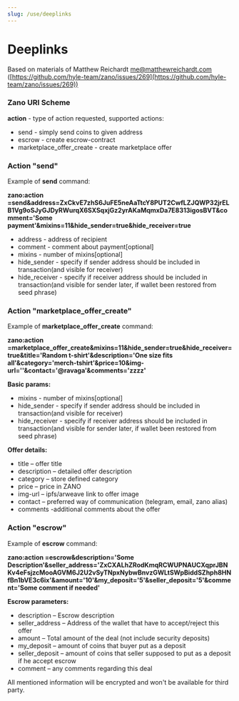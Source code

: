 ```yaml
---
slug: /use/deeplinks
---
```


# Deeplinks

Based on materials of Matthew Reichardt [me@matthewreichardt.com](mailto\:me@matthewreichardt.com) ([https://github.com/hyle-team/zano/issues/269](https://github.com/hyle-team/zano/issues/269))

### Zano URI Scheme

**action** - type of action requested, supported actions:

- send - simply send coins to given address
- escrow - create escrow-contract
- marketplace\_offer\_create - create marketplace offer

### Action "send"

Example of **send** command:

**zano\:action =send\&address=ZxCkvE7zhS6JuFE5neAaTtcY8PUT2CwfLZJQWP32jrELB1Vg9oSJyGJDyRWurqX6SXSqxjGz2yrAKaMqmxDa7E8313igosBVT\&comment='Some payment'\&mixins=11\&hide\_sender=true\&hide\_receiver=true**

- address - address of recipient
- comment - comment about payment\[optional]
- mixins - number of mixins\[optional]
- hide\_sender - specify if sender address should be included in transaction(and visible for receiver)
- hide\_receiver - specify if receiver address should be included in transaction(and visible for sender later, if wallet been restored from seed phrase)

### Action "marketplace\_offer\_create"

Example of **marketplace\_offer\_create** command:

**zano\:action =marketplace\_offer\_create\&mixins=11\&hide\_sender=true\&hide\_receiver=true\&title='Random t-shirt'\&description='One size fits all'\&category='merch-tshirt'\&price=10\&img-url=''\&contact='@ravaga'\&comments='zzzz'**

**Basic params:**

- mixins - number of mixins\[optional]
- hide\_sender - specify if sender address should be included in transaction(and visible for receiver)
- hide\_receiver - specify if receiver address should be included in transaction(and visible for sender later, if wallet been restored from seed phrase)

**Offer details:**

- title – offer title
- description – detailed offer description
- category – store defined category
- price – price in ZANO
- img-url – ipfs/arweave link to offer image
- contact – preferred way of communication (telegram, email, zano alias)
- comments -additional comments about the offer

### Action "escrow"

Example of **escrow** command:

**zano\:action =escrow\&description='Some Description'\&seller\_address='ZxCXALhZRodKmqRCWUPNAUCXqprJBNKv4eFsjzcMooAGVM6J2U2vSyTNpxNybwBnvzGWLtSWpBiddSZhph8HNfBn1bVE3c6ix'\&amount='10'\&my\_deposit='5'\&seller\_deposit='5'\&comment='Some comment if needed'**

**Escrow parameters:**

- description – Escrow description
- seller\_address – Address of the wallet that have to accept/reject this offer
- amount – Total amount of the deal (not include security deposits)
- my\_deposit – amount of coins that buyer put as a deposit
- seller\_deposit – amount of coins that seller supposed to put as a deposit if he accept escrow
- comment – any comments regarding this deal

All mentioned information will be encrypted and won't be available for third party.
